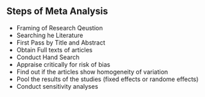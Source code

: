 ## Steps of Meta Analysis

* Framing of Research Qeustion
* Searching he Literature
* First Pass by Title and Abstract
* Obtain Full texts of articles
* Conduct Hand Search
* Appraise critically for risk of bias
* Find out if the articles show homogeneity of variation
* Pool the results of the studies (fixed effects or randome effects)
* Conduct sensitivity analyses
